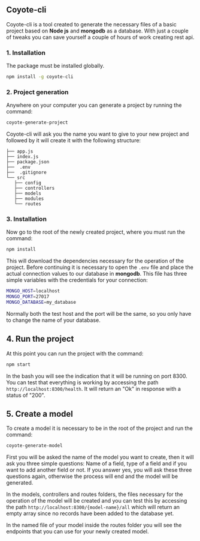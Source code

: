 ## Coyote-cli
Coyote-cli is a tool created to generate the necessary files of a basic project based on **Node js** and **mongodb** as a database. With just a couple of tweaks you can save yourself a couple of hours of work creating rest api.

### 1. Installation
The package must be installed globally.
```sh 
npm install -g coyote-cli 
```

### 2. Project generation
Anywhere on your computer you can generate a project by running the command:
```sh 
coyote-generate-project
```
Coyote-cli will ask you the name you want to give to your new project and followed by it will create it with the following structure:
```C:\Users\Hp\Documents\projects\my-project
├── app.js
├── index.js
├── package.json
├──  .env
├──  .gitignore
└── src
   ├── config
   ├── controllers
   ├── models
   ├── modules
   └── routes
```

### 3. Installation
Now go to the root of the newly created project, where you must run the command:
```sh 
npm install 
```
This will download the dependencies necessary for the operation of the project.
Before continuing it is necessary to open the ```.env``` file and place the actual connection values ​​to our database in **mongodb**. This file has three simple variables with the credentials for your connection:
```sh 
MONGO_HOST=localhost
MONGO_PORT=27017
MONGO_DATABASE=my_database
```
Normally both the test host and the port will be the same, so you only have to change the name of your database.

## 4. Run the project
At this point you can run the project with the command:
```sh 
npm start 
```
In the bash you will see the indication that it will be running on port 8300.
You can test that everything is working by accessing the path ```http://localhost:8300/health```. It will return an "Ok" in response with a status of "200".

## 5. Create a model
To create a model it is necessary to be in the root of the project and run the command:
```sh 
coyote-generate-model 
```
First you will be asked the name of the model you want to create, then it will ask you three simple questions: Name of a field, type of a field and if you want to add another field or not. If you answer yes, you will ask these three questions again, otherwise the process will end and the model will be generated.

In the models, controllers and routes folders, the files necessary for the operation of the model will be created and you can test this by accessing the path ```http://localhost:8300/{model-name}/all``` which will return an empty array since no records have been added to the database yet.

In the named file of your model inside the routes folder you will see the endpoints that you can use for your newly created model.